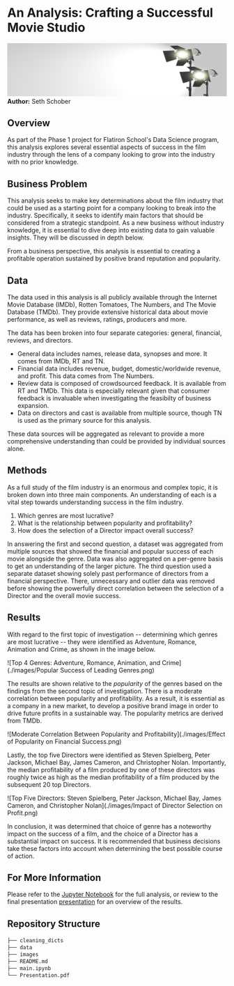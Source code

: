 # An Analysis: Crafting a Successful Movie Studio
![header_image](./images/lights_camera_action.png)
**Author:** Seth Schober


## Overview

As part of the Phase 1 project for Flatiron School's Data Science program, this analysis explores several essential aspects of success in the film industry through the lens of a company looking to grow into the industry with no prior knowledge. 

## Business Problem
This analysis seeks to make key determinations about the film industry that could be used as a starting point for a company looking to break into the industry. Specifically, it seeks to identify main factors that should be considered from a strategic standpoint. As a new business without industry knowledge, it is essential to dive deep into existing data to gain valuable insights. They will be discussed in depth below.

From a business perspective, this analysis is essential to creating a profitable operation sustained by positive brand reputation and popularity. 


## Data

The data used in this analysis is all publicly available through the Internet Movie Database (IMDb), Rotten Tomatoes, The Numbers, and The Movie Database (TMDb). They provide extensive historical data about movie performance, as well as reviews, ratings, producers and more. 

The data has been broken into four separate categories: general, financial, reviews, and directors. 
- General data includes names, release data, synopses and more. It comes from IMDb, RT and TN. 
- Financial data includes revenue, budget, domestic/worldwide revenue, and profit. This data comes from The Numbers. 
- Review data is composed of crowdsourced feedback. It is available from RT and TMDb. This data is especially relevant given that consumer feedback is invaluable when investigating the feasibilty of business expansion.
- Data on directors and cast is available from multiple source, though TN is used as the primary source for this analysis.

These data sources will be aggregated as relevant to provide a more comprehensive understanding than could be provided by individual sources alone.



## Methods

As a full study of the film industry is an enormous and complex topic, it is broken down into three main components. An understanding of each is a vital step towards understanding success in the film industry. 

1. Which genres are most lucrative?
2. What is the relationship between popularity and profitability?
3. How does the selection of a Director impact overall success?

In answering the first and second question, a dataset was aggregated from multiple sources that showed the financial and popular success of each movie alongside the genre. Data was also aggregated on a per-genre basis to get an understanding of the larger picture. The third question used a separate dataset showing solely past performance of directors from a financial perspective. There, unnecessary and outlier data was removed before showing the powerfully direct correlation between the selection of a Director and the overall movie success. 

## Results

With regard to the first topic of investigation -- determining which genres are most lucrative -- they were identified as Adventure, Romance, Animation and Crime, as shown in the image below. 

![Top 4 Genres: Adventure, Romance, Animation, and Crime](./images/Popular Success of Leading Genres.png)

The results are shown relative to the *popularity* of the genres based on the findings from the second topic of investigation. There is a moderate correlation between popularity and profitability. As a result, it is essential as a company in a new market, to develop a positive brand image in order to drive future profits in a sustainable way. The popularity metrics are derived from TMDb. 

![Moderate Correlation Between Popularity and Profitability](./images/Effect of Popularity on Financial Success.png)


Lastly, the top five Directors were identified as Steven Spielberg, Peter Jackson, Michael Bay, James Cameron, and Christopher Nolan. Importantly, the median profitability of a film produced by one of these directors was roughly twice as high as the median profitability of a film produced by the subsequent 20 top Directors. 

![Top Five Directors: Steven Spielberg, Peter Jackson, Michael Bay, James Cameron, and Christopher Nolan](./images/Impact of Director Selection on Profit.png)

In conclusion, it was determined that choice of genre has a noteworthy impact on the success of a film, and the choice of a Director has a substantial impact on success. It is recommended that business decisions take these factors into account when determining the best possible course of action.  

## For More Information

Please refer to the [Jupyter Notebook](./main.ipynb) for the full analysis, or review to the final presentation [presentation](./Presentation.pdf) for an overview of the results.

## Repository Structure

```
├── cleaning_dicts
├── data
├── images
├── README.md
├── main.ipynb
└── Presentation.pdf
```
